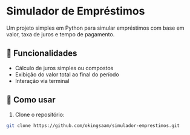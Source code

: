 # Simulador de Empréstimos

Um projeto simples em Python para simular empréstimos com base em valor, taxa de juros e tempo de pagamento.

## 📌 Funcionalidades

- Cálculo de juros simples ou compostos
- Exibição do valor total ao final do período
- Interação via terminal

## 🚀 Como usar

1. Clone o repositório:

```bash
git clone https://github.com/okingsaam/simulador-emprestimos.git

